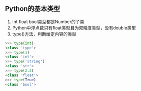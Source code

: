 ## Python的基本类型

1. int float bool类型都是Number的子类
2. Python中浮点数只有float类型且为双精度类型，没有double类型
3. type()方法，判断给定内容的类型
```python
>>> type(int)
<class 'type'>
>>> type(1)
<class 'int'>
>>> type('string')
<class 'str'>
>>> type(2.2)
<class 'float'>
>>> type(True)
<class 'bool'>
```
